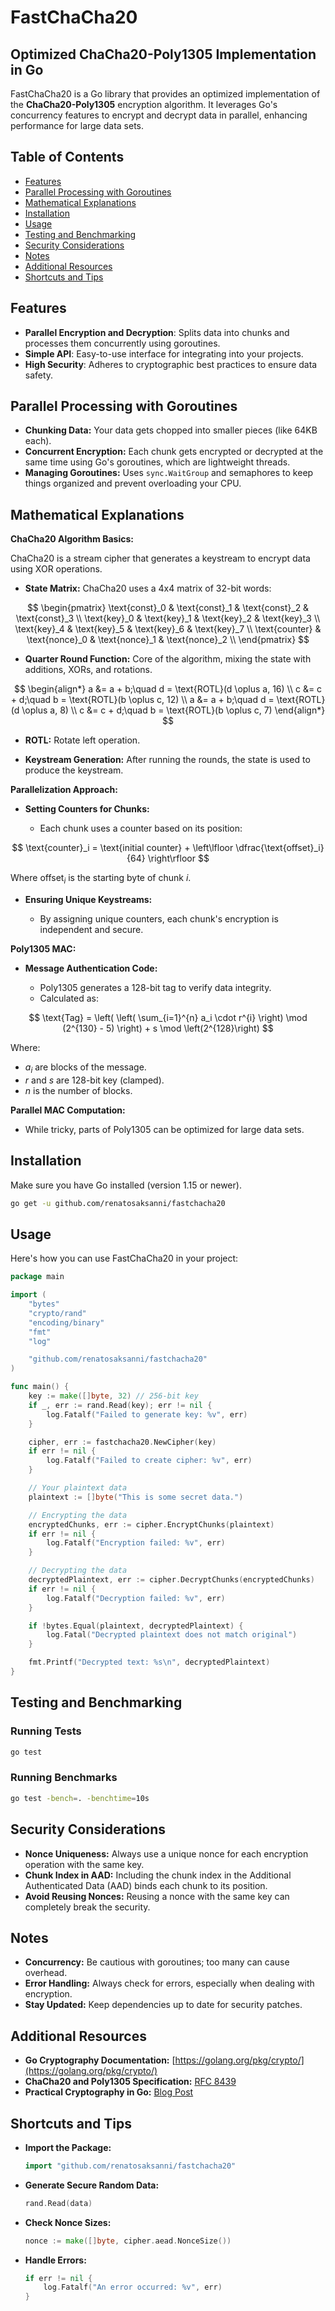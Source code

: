# FastChaCha20

## Optimized ChaCha20-Poly1305 Implementation in Go

FastChaCha20 is a Go library that provides an optimized implementation of the **ChaCha20-Poly1305** encryption algorithm. It leverages Go's concurrency features to encrypt and decrypt data in parallel, enhancing performance for large data sets.

## Table of Contents

- [Features](#features)
- [Parallel Processing with Goroutines](#parallel-processing-with-goroutines)
- [Mathematical Explanations](#mathematical-explanations)
- [Installation](#installation)
- [Usage](#usage)
- [Testing and Benchmarking](#testing-and-benchmarking)
- [Security Considerations](#security-considerations)
- [Notes](#notes)
- [Additional Resources](#additional-resources)
- [Shortcuts and Tips](#shortcuts-and-tips)

## Features

- **Parallel Encryption and Decryption**: Splits data into chunks and processes them concurrently using goroutines.
- **Simple API**: Easy-to-use interface for integrating into your projects.
- **High Security**: Adheres to cryptographic best practices to ensure data safety.


## Parallel Processing with Goroutines

- **Chunking Data:** Your data gets chopped into smaller pieces (like 64KB each).
- **Concurrent Encryption:** Each chunk gets encrypted or decrypted at the same time using Go's goroutines, which are lightweight threads.
- **Managing Goroutines:** Uses `sync.WaitGroup` and semaphores to keep things organized and prevent overloading your CPU.


## Mathematical Explanations

**ChaCha20 Algorithm Basics:**

ChaCha20 is a stream cipher that generates a keystream to encrypt data using XOR operations.

- **State Matrix:** ChaCha20 uses a 4x4 matrix of 32-bit words:

$$
\begin{pmatrix}
\text{const}_0 & \text{const}_1 & \text{const}_2 & \text{const}_3 \\
\text{key}_0 & \text{key}_1 & \text{key}_2 & \text{key}_3 \\
\text{key}_4 & \text{key}_5 & \text{key}_6 & \text{key}_7 \\
\text{counter} & \text{nonce}_0 & \text{nonce}_1 & \text{nonce}_2 \\
\end{pmatrix}
$$

- **Quarter Round Function:** Core of the algorithm, mixing the state with additions, XORs, and rotations.

$$
\begin{align*}
a &= a + b;\quad d = \text{ROTL}(d \oplus a, 16) \\
c &= c + d;\quad b = \text{ROTL}(b \oplus c, 12) \\
a &= a + b;\quad d = \text{ROTL}(d \oplus a, 8) \\
c &= c + d;\quad b = \text{ROTL}(b \oplus c, 7)
\end{align*}
$$

  - **ROTL:** Rotate left operation.

- **Keystream Generation:** After running the rounds, the state is used to produce the keystream.

**Parallelization Approach:**

- **Setting Counters for Chunks:**

  - Each chunk uses a counter based on its position:

$$
\text{counter}_i = \text{initial counter} + \left\lfloor \dfrac{\text{offset}_i}{64} \right\rfloor
$$

  Where $\text{offset}_i$ is the starting byte of chunk $i$.

- **Ensuring Unique Keystreams:**

  - By assigning unique counters, each chunk's encryption is independent and secure.

**Poly1305 MAC:**

- **Message Authentication Code:**

  - Poly1305 generates a 128-bit tag to verify data integrity.
  - Calculated as:

$$
\text{Tag} = \left( \left( \sum_{i=1}^{n} a_i \cdot r^{i} \right) \mod (2^{130} - 5) \right) + s \mod \left(2^{128}\right)
$$

   Where:

   - $a_i$ are blocks of the message.
   - $r$ and $s$ are 128-bit key (clamped).
   - $n$ is the number of blocks.

**Parallel MAC Computation:**

   - While tricky, parts of Poly1305 can be optimized for large data sets.


## Installation

Make sure you have Go installed (version 1.15 or newer).

```bash
go get -u github.com/renatosaksanni/fastchacha20
```

## Usage

Here's how you can use FastChaCha20 in your project:

```go
package main

import (
    "bytes"
    "crypto/rand"
    "encoding/binary"
    "fmt"
    "log"

    "github.com/renatosaksanni/fastchacha20"
)

func main() {
    key := make([]byte, 32) // 256-bit key
    if _, err := rand.Read(key); err != nil {
        log.Fatalf("Failed to generate key: %v", err)
    }

    cipher, err := fastchacha20.NewCipher(key)
    if err != nil {
        log.Fatalf("Failed to create cipher: %v", err)
    }

    // Your plaintext data
    plaintext := []byte("This is some secret data.")

    // Encrypting the data
    encryptedChunks, err := cipher.EncryptChunks(plaintext)
    if err != nil {
        log.Fatalf("Encryption failed: %v", err)
    }

    // Decrypting the data
    decryptedPlaintext, err := cipher.DecryptChunks(encryptedChunks)
    if err != nil {
        log.Fatalf("Decryption failed: %v", err)
    }

    if !bytes.Equal(plaintext, decryptedPlaintext) {
        log.Fatal("Decrypted plaintext does not match original")
    }

    fmt.Printf("Decrypted text: %s\n", decryptedPlaintext)
}
```


## Testing and Benchmarking

### Running Tests

```bash
go test
```

### Running Benchmarks

```bash
go test -bench=. -benchtime=10s
```

## Security Considerations

- **Nonce Uniqueness:** Always use a unique nonce for each encryption operation with the same key.
- **Chunk Index in AAD:** Including the chunk index in the Additional Authenticated Data (AAD) binds each chunk to its position.
- **Avoid Reusing Nonces:** Reusing a nonce with the same key can completely break the security.


## Notes

- **Concurrency:** Be cautious with goroutines; too many can cause overhead.
- **Error Handling:** Always check for errors, especially when dealing with encryption.
- **Stay Updated:** Keep dependencies up to date for security patches.



## Additional Resources

- **Go Cryptography Documentation:** [https://golang.org/pkg/crypto/](https://golang.org/pkg/crypto/)
- **ChaCha20 and Poly1305 Specification:** [RFC 8439](https://tools.ietf.org/html/rfc8439)
- **Practical Cryptography in Go:** [Blog Post](https://blog.gopheracademy.com/advent-2017/practical-cryptography-go/)



## Shortcuts and Tips

- **Import the Package:**

  ```go
  import "github.com/renatosaksanni/fastchacha20"
  ```

- **Generate Secure Random Data:**

  ```go
  rand.Read(data)
  ```

- **Check Nonce Sizes:**

  ```go
  nonce := make([]byte, cipher.aead.NonceSize())
  ```

- **Handle Errors:**

  ```go
  if err != nil {
      log.Fatalf("An error occurred: %v", err)
  }
  ```


